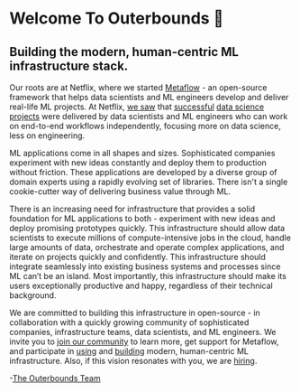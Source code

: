 # Welcome To Outerbounds 👋

## Building the modern, human-centric ML infrastructure stack.

Our roots are at Netflix, where we started [Metaflow](https://docs.metaflow.org/) - an open-source framework that helps data scientists and ML engineers develop and deliver real-life ML projects. At Netflix, [we saw](https://netflixtechblog.com/open-sourcing-metaflow-a-human-centric-framework-for-data-science-fa72e04a5d9) that [successful](https://netflixtechblog.com/supporting-content-decision-makers-with-machine-learning-995b7b76006f) [data science](https://netflixtechblog.com/studio-production-data-science-646ee2cc21a1) [projects](https://netflixtechblog.com/using-machine-learning-to-improve-streaming-quality-at-netflix-9651263ef09f) were delivered by data scientists and ML engineers who can work on end-to-end workflows independently, focusing more on data science, less on engineering.


ML applications come in all shapes and sizes. Sophisticated companies experiment with new ideas constantly and deploy them to production without friction. These applications are developed by a diverse group of domain experts using a rapidly evolving set of libraries. There isn't a single cookie-cutter way of delivering business value through ML.


There is an increasing need for infrastructure that provides a solid foundation for ML applications to both - experiment with new ideas and deploy promising prototypes quickly. This infrastructure should allow data scientists to execute millions of compute-intensive jobs in the cloud, handle large amounts of data, orchestrate and operate complex applications, and iterate on projects quickly and confidently. This infrastructure should integrate seamlessly into existing business systems and processes since ML can’t be an island. Most importantly, this infrastructure should make its users exceptionally productive and happy, regardless of their technical background.


We are committed to building this infrastructure in open-source - in collaboration with a quickly growing community of sophisticated companies, infrastructure teams, data scientists, and ML engineers. We invite you to [join our community](http://slack.outerbounds.com/) to learn more, get support for Metaflow, and participate in [using](http://docs.metaflow.org/) and [building](https://github.com/netflix/metaflow) modern, human-centric ML infrastructure. Also, if this vision resonates with you, we are [hiring](https://outerbounds.com/workwithus).


-[The Outerbounds Team](https://www.linkedin.com/search/results/people/?currentCompany=%5B%2274108311%22%5D)
